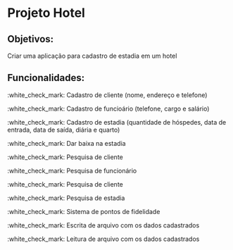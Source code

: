 <h1>Projeto Hotel</h1>

<h2>Objetivos:</h2>
<p>Criar uma aplicação para cadastro de estadia em um hotel</p>

<h2>Funcionalidades:</h2>
<p>:white_check_mark: Cadastro de cliente (nome, endereço e telefone)</p>
<p>:white_check_mark: Cadastro de funcioário (telefone, cargo e salário)</p>
<p>:white_check_mark: Cadastro de estadia (quantidade de hóspedes, data de entrada, data de saída, diária e quarto)</p>
<p>:white_check_mark: Dar baixa na estadia</p>
<p>:white_check_mark: Pesquisa de cliente</p>
<p>:white_check_mark: Pesquisa de funcionário</p>
<p>:white_check_mark: Pesquisa de cliente</p>
<p>:white_check_mark: Pesquisa de estadia</p>
<p>:white_check_mark: Sistema de pontos de fidelidade</p>
<p>:white_check_mark: Escrita de arquivo com os dados cadastrados</p>
<p>:white_check_mark: Leitura de arquivo com os dados cadastrados</p>
